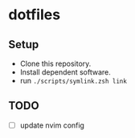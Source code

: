 # dotfiles

## Setup

- Clone this repository.
- Install dependent software.
- run `./scripts/symlink.zsh link`

## TODO

- [ ] update nvim config
